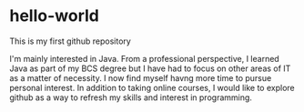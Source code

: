 # hello-world
This is my first github repository

I'm mainly interested in Java.  From a professional perspective, I learned Java as part of my BCS degree but I have had to focus on other areas of IT as a matter of necessity.  I now find myself havng more time to pursue personal interest.  In addition to taking online courses, I would like to explore github as a way to refresh my skills and interest in programming.
